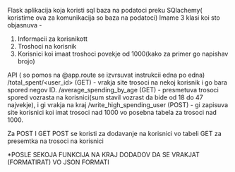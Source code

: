 Flask aplikacija koja koristi sql baza na podatoci preku SQlachemy( koristime ova za komunikacija so baza na podatoci)
Imame 3 klasi koi sto objasnuva -
1. Informacii za korisnikott
2. Troshoci na korisnik
3. Korisnici koi imaat troshoci povekje od 1000(kako za primer go napishav brojo)

API ( so pomos na @app.route se izvrsuvat instrukcii edna po edna)
   /total_spent/<user_id> (GET) - vrakja site trosoci na nekoj korisnik i go bara spored negov ID.
   /average_spending_by_age (GET) - presmetuva trosoci spored vozrasta na korisnici(sum stavil vozrast da bide od 18 do 47 najvekje), i gi vrakja na kraj
/write_high_spending_user (POST) - gi zapisuva site korisnici koi imat trosoci nad 1000 vo posebna tabela za trosoci nad 1000.

Za POST I GET
POST se koristi za dodavanje na korisnici vo tabeli
GET za presemtka na trosoci na korisnici

*POSLE SEKOJA FUNKCIJA NA KRAJ DODADOV DA SE VRAKJAT (FORMATIRAT) VO JSON FORMATI
